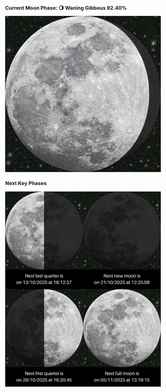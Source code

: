### Current Moon Phase: 🌖 Waning Gibbous 92.40%
![Moon Phase](moonphase.png)
### Next Key Phases
![Gallery](gallery.png)